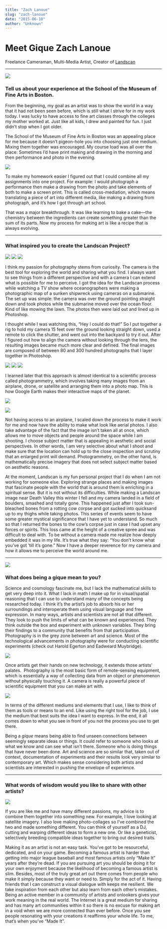 ```yaml
---
title: "Zach Lanoue"
slug: "zach-lanoue"
date: "2015-06-10"
author: "Unknown"
---
```


# Meet Gique Zach Lanoue

Freelance Cameraman, Multi-Media Artist, Creator of [Landscan](http://www.zachlanoue.com/landscan/)

* * *

![](/images/general/image-asset-1433905470092-RGGJSB4QNK3KRFDETYDH.jpeg?format=original)

### Tell us about your experience at the School of the Museum of Fine Arts in Boston.

From the beginning, my goal as an artist was to show the world in a way that it had not been seen before, which is still what I strive for in my work today. I was lucky to have access to fine art classes through the colleges my mother worked at. Just like all kids, I drew and painted for fun. I just didn’t stop when I got older.

The School of the Museum of Fine Arts in Boston was an appealing place for me because it doesn’t pigeon-hole you into choosing just one medium. Mixing them together was encouraged. My course load was all over the place: Sometimes I’d have print making and drawing in the morning and then performance and photo in the evening. 

![](/images/general/image-asset-1433906715355-FBFTPFTQMCVK0PSK69JF.png?format=original)

To make my homework easier I figured out that I could combine all my assignments into one project. For example: I would photograph a performance then make a drawing from the photo and take elements of both to make a screen print. This is called cross-mediation, which means translating a piece of art into different media, like making a drawing from photograph, and it’s how I got through art school.

That was a major breakthrough. It was like learning to bake a cake—the chemistry between the ingredients can create something greater than the sum of its parts. Now my process for making art is like a recipe that is always evolving.

* * *

### What inspired you to create the Landscan Project?

![](/images/general/image-asset-1433905902274-FEBP33NJ8JRATKKUSF1P.jpeg?format=original) ![](/images/general/image-asset-1433906037492-8YJG38FOCSPNMP6U6PD3.jpeg?format=original) ![](/images/general/image-asset-1433906119687-PR23Q8H9RJBF2EVPVMZO.jpeg?format=original)

I think my passion for photography stems from curiosity. The camera is the best tool for exploring the world and sharing what you find. I always want to see things from a different perspective and with a camera I can extend what is possible for me to perceive. I got the idea for the Landscan process while watching a TV show where oceanographers were making a photographic map of a sunken shipwreck using cameras on a submarine. The set up was simple: the camera was over the ground pointing straight down and took photos while the submarine moved over the ocean floor. Kind of like mowing the lawn. The photos then were laid out and lined up in Photoshop. 

I thought while I was watching this, “Hey I could do that!” So I put together a rig to hold my camera 15 feet over the ground looking straight down, used a remote to click the shutter, and went out into the backyard to try it out. After I figured out how to align the camera without looking through the lens, the resulting images became much more clear and defined. The final images are composed of between 80 and 300 hundred photographs that I layer together in Photoshop. 

![](/images/general/image-asset-1433906294308-KFNRWK56RR554820FG9Q.jpeg?format=original) ![](/images/general/image-asset-1433906321550-7OCH7B3B4DRA7J04W43G.jpeg?format=original) ![](/images/general/image-asset-1433907539186-HJJHXJ613POH70NPGV6L.png?format=original)

I learned later that this approach is almost identical to a scientific process called photogrammetry, which involves taking many images from an airplane, drone, or satellite and arranging them into a photo map. This is how Google Earth makes their interactive maps of the planet. 

![](/images/general/image-asset-1433907610984-XJ5TA5QX6TC8BCGT28BJ.jpeg?format=original)

![](/images/general/image-asset-1433907664374-X5U5EDT6ZCAMWXITWDTG.jpeg?format=original)

Not having access to an airplane, I scaled down the process to make it work for me and now have the ability to make what look like aerial photos. I also take advantage of the fact that the image isn’t taken all at once, which allows me to move objects and people around the space while I am shooting. I choose subject matter that is appealing in aesthetic and social perspectives. In other words, I am very selective about what I shoot and make sure that the location can hold up to the close inspection and scrutiny that an enlarged print will demand. Photogrammetry, on the other hand, is mathematically precise imagery that does not select subject matter based on aesthetic reasons.  

At the moment, Landscan is my fun personal project that I do when I am not working for someone else. Exploring strange places and making images that fascinate people with the world that is around them is enriching in a spiritual sense. But it is not without its difficulties. While making a Landscan image near Death Valley this winter I fell and my camera landed in a field of boulders, smashed and totally gone. This happened just after I took sun-bleached bones from a rotting cow corpse and got sucked into quicksand up to my thighs while taking photos. This series of events seem to have some greater mystical significance that I have yet to understand. So much so that I returned the bones to the cow’s corpse just in case I had upset any forces or spirits. This loss came at the height of a creative spree and was difficult to deal with. To be without a camera made me realize how deeply embedded it was in my life. It’s true what they say: “You don’t know what you’ve got ’till it’s gone.” Now I have a deeper reverence for my camera and how it allows me to perceive the world around me. 

* * *

![](/images/general/image-asset-1433908218940-CLQTL5IDC074WRL56S03.jpeg?format=original)

### What does being a gique mean to you?

Science and cosmology fascinate me, but I lack the mathematical skills to get very deep into it. What I lack in math I make up for in visual/spatial reasoning that I can use to understand many of the concepts being researched today. I think it’s the artist’s job to absorb his or her surroundings and interoperate them using visual language and free expression. In many ways, artists and scientists are not all that different. They look to push the limits of what can be known and experienced. They think outside the box and experiment with unknown variables. They bring their findings to a community that benefits from that participation. Photography is in the grey zone between art and science. Most of the technological advancements in photography were for conducting scientific experiments (check out Harold Egerton and Eadweard Muybridge). 

![](/images/general/image-asset-1433908309250-U6DCDI8LOIVU44W8FFTB.jpeg?format=original)

Once artists get their hands on new technology, it extends those artists’ palates.  Photography is the most basic form of remote-sensing equipment, which is essentially a way of collecting data from an object or phenomenon without physically touching it. A camera is really a powerful piece of scientific equipment that you can make art with.

![](/images/general/image-asset-1433908355473-94AAW7C2KRT3PUSFRX6H.jpeg?format=original)

In terms of the different mediums and elements that I use, I like to think of them as tools or means to an end. Like using the right tool for the job, I use the medium that best suits the idea I want to express. In the end, it all comes down to what you see in front of you not the process you use to get there. 

Being a _gique_ means being able to find unseen connections between seemingly separate ideas or things. It could refer to someone who looks at what we know and can see what isn’t there. Someone who is doing things that have never been done. Art and science are so similar that, taken out of context, documentation of experiments and their results look very similar to contemporary art. Which makes sense considering both artists and scientists are interested in pushing the envelope of experience.

* * *

### What words of wisdom would you like to share with other artists?

![](/images/general/image-asset-1433908470411-I36QB03LRVJKL9BWG598.jpeg?format=original)

If you are like me and have many different passions, my advice is to combine them together into something new. For example, I love looking at satellite imagery. I also love making photo-collages so I’ve combined the two and made something different. You can think of yourself as a DJ, cutting and warping different ideas to form a new one. Or like a geneticist, selectively breeding compatible ideas together to bring out desired traits. 

Making it as an artist is not an easy task. You’ve got to be resourceful, dedicated, and on your game. Becoming a famous artist is harder than getting into major league baseball and most famous artists only “Make It” years after they’re dead. If you are pursuing art you should be doing it for your own enjoyment because the likelihood of becoming a famous artist is slim. Besides, most of the truly great art out there comes from people who make it simply because they want or need to. Simply for the act of it. Having friends that I can construct a visual dialogue with keeps me resilient. We take inspiration from each other but also learn from each other’s mistakes.  Being an active member in a community of artists and onlookers gives your work meaning in the real world. The Internet is a great medium for sharing and has many art communities within it so there is no excuse for making art in a void when we are more connected than ever before. Once you see people resonating with your creations it reaffirms your whole life. To me, that’s when you’ve “Made It”.